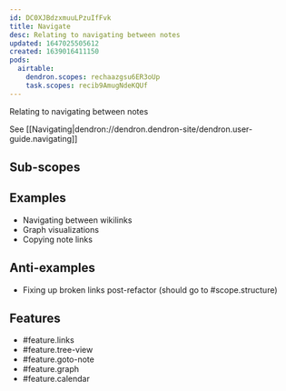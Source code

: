 ```yaml
---
id: DC0XJBdzxmuuLPzuIfFvk
title: Navigate
desc: Relating to navigating between notes
updated: 1647025505612
created: 1639016411150
pods:
  airtable:
    dendron.scopes: rechaazgsu6ER3oUp
    task.scopes: recib9AmugNdeKQUf
---
```


Relating to navigating between notes

See [[Navigating|dendron://dendron.dendron-site/dendron.user-guide.navigating]]

## Sub-scopes

## Examples

- Navigating between wikilinks
- Graph visualizations
- Copying note links


## Anti-examples

- Fixing up broken links post-refactor (should go to #scope.structure)

## Features

- #feature.links
- #feature.tree-view
- #feature.goto-note
- #feature.graph
- #feature.calendar
